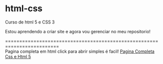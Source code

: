# html-css
 Curso de html 5 e CSS 3

 Estou aprendendo a criar site e agora vou gerenciar no meu repositorio!

=========================================================================  
    Pagina completa em html click para abrir simples é facil!
 <a href="https://ronnychack.github.io/html-css/Projetodesafio10/index.html" target="_bank">Pagina Completa Css e Html 5 </a>
